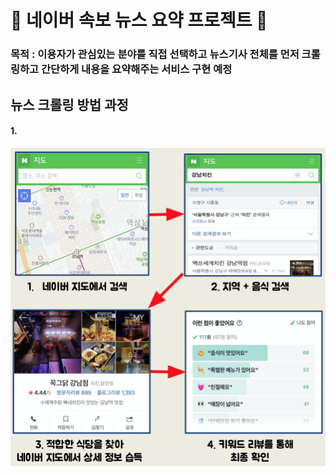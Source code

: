 # 📰 네이버 속보 뉴스 요약 프로젝트 📝

### 목적 : 이용자가 관심있는 분야를 직접 선택하고 뉴스기사 전체를 먼저 크롤링하고 간단하게 내용을 요약해주는 서비스 구현 예정

## 뉴스 크롤링 방법 과정

#### 1. 

![네이버지도](https://github.com/seunggyo9/open_source/blob/master/%EB%84%A4%EC%9D%B4%EB%B2%84%EC%A7%80%EB%8F%84.png)

